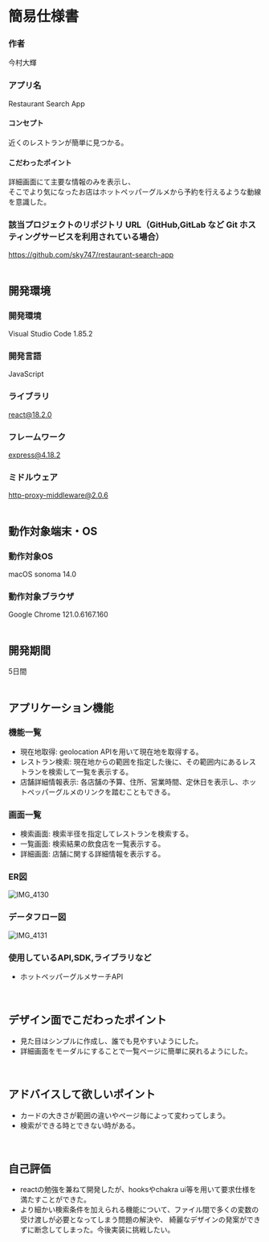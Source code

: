 # 簡易仕様書  

### 作者  
今村大輝  

### アプリ名  
Restaurant Search App  

#### コンセプト  
近くのレストランが簡単に見つかる。  

#### こだわったポイント  
詳細画面にて主要な情報のみを表示し、  
そこでより気になったお店はホットペッパーグルメから予約を行えるような動線を意識した。  

### 該当プロジェクトのリポジトリ URL（GitHub,GitLab など Git ホスティングサービスを利用されている場合）  
https://github.com/sky747/restaurant-search-app  
<br>

## 開発環境  
### 開発環境  
Visual Studio Code 1.85.2  

### 開発言語  
JavaScript  

### ライブラリ  
react@18.2.0  

### フレームワーク  
express@4.18.2  

### ミドルウェア  
http-proxy-middleware@2.0.6  
<br>

## 動作対象端末・OS  
### 動作対象OS  
macOS sonoma 14.0  

### 動作対象ブラウザ  
Google Chrome 121.0.6167.160  
<br>

## 開発期間  
5日間  
<br>

## アプリケーション機能  
### 機能一覧  
- 現在地取得: geolocation APIを用いて現在地を取得する。  
- レストラン検索: 現在地からの範囲を指定した後に、その範囲内にあるレストランを検索して一覧を表示する。  
- 店舗詳細情報表示: 各店舗の予算、住所、営業時間、定休日を表示し、ホットペッパーグルメのリンクを踏むこともできる。  

### 画面一覧  
- 検索画面: 検索半径を指定してレストランを検索する。  
- 一覧画面: 検索結果の飲食店を一覧表示する。  
- 詳細画面: 店舗に関する詳細情報を表示する。  

### ER図  
![IMG_4130](https://github.com/sky747/restaurant-search-app/assets/84313673/59dd9618-893b-42a4-aaf1-a2a391afea60)  

### データフロー図  
![IMG_4131](https://github.com/sky747/restaurant-search-app/assets/84313673/ad56c0b3-1caa-4a7a-8852-5609762a7c5c)  

### 使用しているAPI,SDK,ライブラリなど  
- ホットペッパーグルメサーチAPI  
<br>

## デザイン面でこだわったポイント  
- 見た目はシンプルに作成し、誰でも見やすいようにした。  
- 詳細画面をモーダルにすることで一覧ページに簡単に戻れるようにした。  
<br>

## アドバイスして欲しいポイント  
- カードの大きさが範囲の違いやページ毎によって変わってしまう。  
- 検索ができる時とできない時がある。  
<br>

## 自己評価  
- reactの勉強を兼ねて開発したが、hooksやchakra ui等を用いて要求仕様を満たすことができた。  
- より細かい検索条件を加えられる機能について、ファイル間で多くの変数の受け渡しが必要となってしまう問題の解決や、
  綺麗なデザインの発案ができずに断念してしまった。今後実装に挑戦したい。